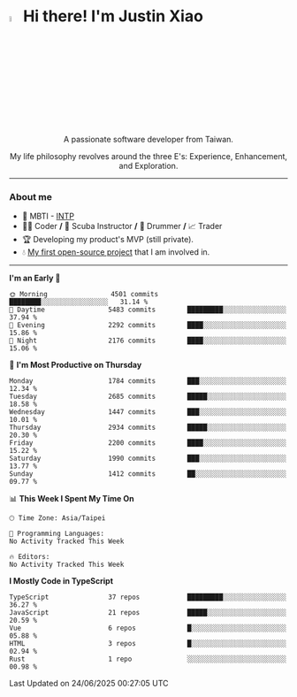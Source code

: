 # <img src="https://media.giphy.com/media/hvRJCLFzcasrR4ia7z/giphy.gif" width="5%">Hi there! I'm Justin Xiao
<p align="center">A passionate software developer from Taiwan.  </p>
<p align="center">My life philosophy revolves around the three E's: Experience, Enhancement, and Exploration.</p>

---
### About me
- 👀 MBTI - [INTP](https://www.16personalities.com/intp-personality)
- 👨‍💻 Coder **/** 🤿 Scuba Instructor **/** 🥁 Drummer **/** 📈 Trader
- 🏆 Developing my product's MVP (still private).
- 💧 [My first open-source project](https://github.com/Game-as-a-Service/Game-Lobby-Web) that I am involved in.

---
<!--START_SECTION:waka-->
**I'm an Early 🐤** 

```text
🌞 Morning                4501 commits        ████████░░░░░░░░░░░░░░░░░   31.14 % 
🌆 Daytime                5483 commits        █████████░░░░░░░░░░░░░░░░   37.94 % 
🌃 Evening                2292 commits        ████░░░░░░░░░░░░░░░░░░░░░   15.86 % 
🌙 Night                  2176 commits        ████░░░░░░░░░░░░░░░░░░░░░   15.06 % 
```
📅 **I'm Most Productive on Thursday** 

```text
Monday                   1784 commits        ███░░░░░░░░░░░░░░░░░░░░░░   12.34 % 
Tuesday                  2685 commits        █████░░░░░░░░░░░░░░░░░░░░   18.58 % 
Wednesday                1447 commits        ███░░░░░░░░░░░░░░░░░░░░░░   10.01 % 
Thursday                 2934 commits        █████░░░░░░░░░░░░░░░░░░░░   20.30 % 
Friday                   2200 commits        ████░░░░░░░░░░░░░░░░░░░░░   15.22 % 
Saturday                 1990 commits        ███░░░░░░░░░░░░░░░░░░░░░░   13.77 % 
Sunday                   1412 commits        ██░░░░░░░░░░░░░░░░░░░░░░░   09.77 % 
```


📊 **This Week I Spent My Time On** 

```text
🕑︎ Time Zone: Asia/Taipei

💬 Programming Languages: 
No Activity Tracked This Week

🔥 Editors: 
No Activity Tracked This Week
```

**I Mostly Code in TypeScript** 

```text
TypeScript               37 repos            █████████░░░░░░░░░░░░░░░░   36.27 % 
JavaScript               21 repos            █████░░░░░░░░░░░░░░░░░░░░   20.59 % 
Vue                      6 repos             █░░░░░░░░░░░░░░░░░░░░░░░░   05.88 % 
HTML                     3 repos             █░░░░░░░░░░░░░░░░░░░░░░░░   02.94 % 
Rust                     1 repo              ░░░░░░░░░░░░░░░░░░░░░░░░░   00.98 % 
```




 Last Updated on 24/06/2025 00:27:05 UTC
<!--END_SECTION:waka-->
